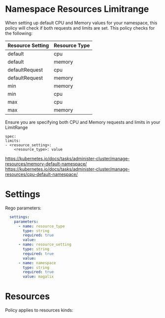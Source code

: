 # Namespace Resources Limitrange

When setting up default CPU and Memory values for your namespace, this policy will check if both requests and limits are set. This policy checks for the following:

| Resource Setting | Resource Type  |
|---|---|
|  default | cpu  |
|  default  | memory  |
|  defaultRequest |  cpu |
|  defaultRequest | memory  |
|  min | memory  |
|  min | cpu  |
|  max | cpu |
|  max | memory  |


Ensure you are specifying both CPU and Memory requests and limits in your LimitRange
```
spec:
limits:
- <resource_setting>:
    <resource_type>: value
```

https://kubernetes.io/docs/tasks/administer-cluster/manage-resources/memory-default-namespace/
https://kubernetes.io/docs/tasks/administer-cluster/manage-resources/cpu-default-namespace/


# Settings

Rego parameters:
```yaml
  settings:
    parameters:
      - name: resource_type
        type: string
        required: true
        value:
      - name: resource_setting
        type: string
        required: true
        value:
      - name: namespace
        type: string
        required: true
        value: magalix
```

# Resources
Policy applies to resources kinds:

